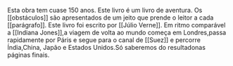 Esta obra tem cuase 150 anos.
Este livro é um livro de aventura.
Os [[obstáculos]] são apresentados de um jeito que prende o leitor a cada [[parágrafo]].
Este livro foi escrito por [[Júlio Verne]].
Em ritmo comparável a [[Indiana Jones]],a viagem de volta ao mundo começa em Londres,passa rapidamente por Páris e segue para o canal de [[Suez]] e percorre Índia,China, Japão e Estados Unidos.Só saberemos do resultadonas páginas finais.
